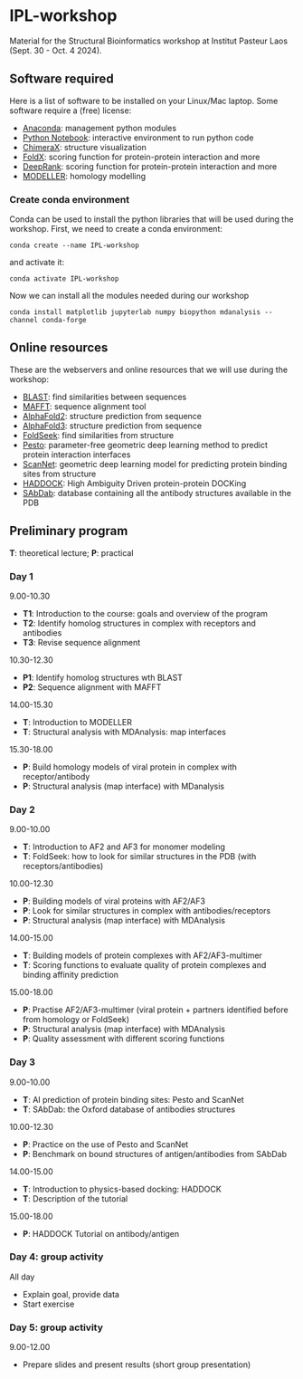 # IPL-workshop
Material for the Structural Bioinformatics workshop at Institut Pasteur Laos (Sept. 30 - Oct. 4 2024).

## Software required
Here is a list of software to be installed on your Linux/Mac laptop.
Some software require a (free) license:

* [Anaconda](https://www.anaconda.com/): management python modules
* [Python Notebook](https://jupyter.org): interactive environment to run python code
* [ChimeraX](https://www.cgl.ucsf.edu/chimerax/): structure visualization
* [FoldX](https://foldxsuite.crg.eu/): scoring function for protein-protein interaction and more
* [DeepRank](https://pypi.org/project/deeprank/): scoring function for protein-protein interaction and more 
* [MODELLER](https://salilab.org/modeller/): homology modelling

### Create conda environment
Conda can be used to install the python libraries that will be used during the workshop.
First, we need to create a conda environment:
```
conda create --name IPL-workshop
```
and activate it:
```
conda activate IPL-workshop
```
Now we can install all the modules needed during our workshop
```
conda install matplotlib jupyterlab numpy biopython mdanalysis --channel conda-forge
```
## Online resources
These are the webservers and online resources that we will use during the workshop:
* [BLAST](https://blast.ncbi.nlm.nih.gov/Blast.cgi): find similarities between sequences 
* [MAFFT](https://mafft.cbrc.jp/alignment/server/index.html): sequence alignment tool
* [AlphaFold2](https://colab.research.google.com/github/sokrypton/ColabFold/blob/main/AlphaFold2.ipynb): structure prediction from sequence
* [AlphaFold3](https://alphafoldserver.com/about): structure prediction from sequence
* [FoldSeek](https://search.foldseek.com/search): find similarities from structure
* [Pesto](https://pesto.epfl.ch/): parameter-free geometric deep learning method to predict protein interaction interfaces
* [ScanNet](http://bioinfo3d.cs.tau.ac.il/ScanNet/): geometric deep learning model for predicting protein binding sites from structure 
* [HADDOCK](https://www.bonvinlab.org/education/HADDOCK24/HADDOCK24-antibody-antigen-basic/): High Ambiguity Driven protein-protein DOCKing
* [SAbDab](https://opig.stats.ox.ac.uk/webapps/sabdab-sabpred/sabdab): database containing all the antibody structures available in the PDB

## Preliminary program
**T**: theoretical lecture; **P**: practical

### Day 1
9.00-10.30
*   **T1**:  Introduction to the course: goals and overview of the program
*   **T2**:  Identify homolog structures in complex with receptors and antibodies
*   **T3**:  Revise sequence alignment

10.30-12.30 
*   **P1**: Identify homolog structures wth BLAST
*   **P2**: Sequence alignment with MAFFT

14.00-15.30
*   **T**: Introduction to MODELLER
*   **T**: Structural analysis with MDAnalysis: map interfaces

15.30-18.00
*   **P**: Build homology models of viral protein in complex with receptor/antibody
*   **P**: Structural analysis (map interface) with MDanalysis

### Day 2
9.00-10.00 
*   **T**:  Introduction to AF2 and AF3 for monomer modeling
*   **T**:  FoldSeek: how to look for similar structures in the PDB (with receptors/antibodies)
 
10.00-12.30
*   **P**: Building models of viral proteins with AF2/AF3
*   **P**: Look for similar structures in complex with antibodies/receptors
*   **P**: Structural analysis (map interface) with MDAnalysis

14.00-15.00
*   **T**: Building models of protein complexes with AF2/AF3-multimer
*   **T**: Scoring functions to evaluate quality of protein complexes and binding affinity prediction

15.00-18.00
*   **P**: Practise AF2/AF3-multimer (viral protein + partners identified before from homology or FoldSeek)
*   **P**: Structural analysis (map interface) with MDAnalysis
*   **P**: Quality assessment with different scoring functions

### Day 3
9.00-10.00 
*    **T**: AI prediction of protein binding sites: Pesto and ScanNet
*    **T**: SAbDab: the Oxford database of antibodies structures

10.00-12.30
*    **P**: Practice on the use of Pesto and ScanNet
*    **P**: Benchmark on bound structures of antigen/antibodies from SAbDab

14.00-15.00
*    **T**:  Introduction to physics-based docking: HADDOCK
*    **T**:  Description of the tutorial

15.00-18.00
*   **P**: HADDOCK Tutorial on antibody/antigen

### Day 4: group activity
All day
   * Explain goal, provide data
   * Start exercise
 
### Day 5: group activity
9.00-12.00
* Prepare slides and present results (short group presentation)

